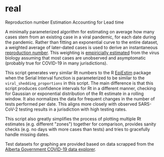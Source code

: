 # real
Reproduction number Estimation Accounting for Lead time

A minimally parameterized algorithm for estimating on average how many cases stem from an existing case in a viral pandemic, for each date during the pandemic. Rather than fitting an exponential curve to the entire dataset, a weighted average of later-dated cases is used to derive an instantaneous [reproduction number](https://en.wikipedia.org/wiki/Basic_reproduction_number#Effective_reproduction_number). This weighting is [empiricially estimated](https://www.medrxiv.org/content/10.1101/2020.10.21.20217042v1) from the virus biology assuming that most cases are unobserved and asymptomatic (probably true for COVID-19 in many jurisdictions).

This script generates very similar Rt numbers to the R [EpiEstim](https://cran.r-project.org/web/packages/EpiEstim/index.html) package when the Serial Interval function is parameterized to be similar to the ```viral_shedding_proportions``` in this script. The main difference is that this script produces confidence intervals for Rt in a different manner, checking for Gaussian or exponential distribution of the Rt estimate in a rolling window. It also normalizes the data for frequent changes in the number of tests performed per date. This aligns more closely with observed SARS-CoV-2 testing results in a jurisdiction with high testing rates.

This script also greatly simplifies the process of plotting multiple Rt estimates (e.g. different "zones") together for comparison, provides sanity checks (e.g. no days with more cases than tests) and tries to gracefully handle missing dates.

Test datasets for graphing are provided based on data scrapped from the [Alberta Government COVID-19 data explorer](https://www.alberta.ca/stats/covid-19-alberta-statistics.htm).
